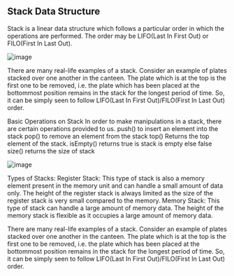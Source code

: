 ## Stack Data Structure
Stack is a linear data structure which follows a particular order in which the operations are performed. The order may be LIFO(Last In First Out) or FILO(First In Last Out).


![image](https://user-images.githubusercontent.com/114334549/193633838-f3e70843-3518-4ec8-aa02-76e1a2b011be.png)

There are many real-life examples of a stack. Consider an example of plates stacked over one another in the canteen. The plate which is at the top is the first one to be removed, i.e. the plate which has been placed at the bottommost position remains in the stack for the longest period of time. So, it can be simply seen to follow LIFO(Last In First Out)/FILO(First In Last Out) order.

Basic Operations on Stack
In order to make manipulations in a stack, there are certain operations provided to us.
push() to insert an element into the stack
pop() to remove an element from the stack
top() Returns the top element of the stack.
isEmpty() returns true is stack is empty else false
size() returns the size of stack

![image](https://user-images.githubusercontent.com/114334549/193634027-fcf0667a-9cfa-4a3d-b63a-6dae477ae6b0.png)

Types of Stacks:
Register Stack: This type of stack is also a memory element present in the memory unit and can handle a small amount of data only. The height of the register stack is always limited as the size of the register stack is very small compared to the memory.
Memory Stack: This type of stack can handle a large amount of memory data. The height of the memory stack is flexible as it occupies a large amount of memory data. 

There are many real-life examples of a stack. Consider an example of plates stacked over one another in the canteen. 
 The plate which is at the top is the first one to be removed, i.e. the plate which has been placed at the bottommost position remains in the stack for the longest period of time. So, it can be simply seen to follow LIFO(Last In First Out)/FILO(First In Last Out) order.

